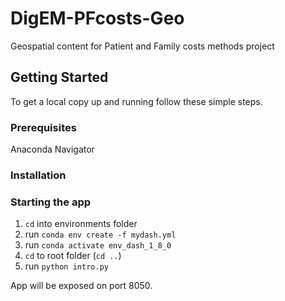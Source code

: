 # DigEM-PFcosts-Geo
Geospatial content for Patient and Family costs methods project 

<!-- GETTING STARTED -->
## Getting Started

To get a local copy up and running follow these simple steps.

### Prerequisites
Anaconda Navigator

### Installation
### Starting the app

1. `cd` into environments folder
2. run `conda env create -f mydash.yml`
3. run `conda activate env_dash_1_8_0`
4. `cd` to root folder (`cd ..`)
4. run `python intro.py`

App will be exposed on port 8050.
